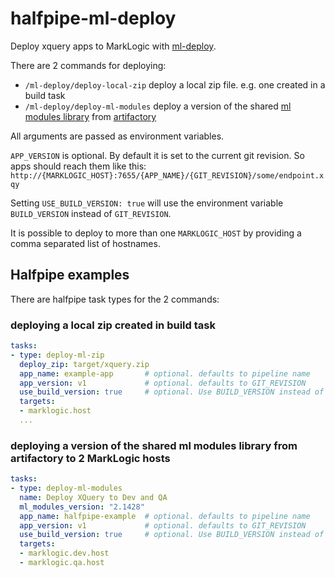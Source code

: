 # halfpipe-ml-deploy

Deploy xquery apps to MarkLogic with [ml-deploy](https://github.com/springernature/ml-deploy).

There are 2 commands for deploying:
  - `/ml-deploy/deploy-local-zip` deploy a local zip file. e.g. one created in a build task
  - `/ml-deploy/deploy-ml-modules` deploy a version of the shared [ml modules library](https://github.com/springernature/ml) from [artifactory](https://springernature.jfrog.io/springernature/simple/libs-release-local/com/springer/ml-modules/)

All arguments are passed as environment variables.

`APP_VERSION` is optional. By default it is set to the current git revision. So apps should reach them like this: `http://{MARKLOGIC_HOST}:7655/{APP_NAME}/{GIT_REVISION}/some/endpoint.xqy`

Setting `USE_BUILD_VERSION: true` will use the environment variable `BUILD_VERSION` instead of `GIT_REVISION`.

It is possible to deploy to more than one `MARKLOGIC_HOST` by providing a comma separated list of hostnames.

## Halfpipe examples

There are halfpipe task types for the 2 commands:

### deploying a local zip created in build task
```yml
tasks:
- type: deploy-ml-zip
  deploy_zip: target/xquery.zip
  app_name: example-app       # optional. defaults to pipeline name
  app_version: v1             # optional. defaults to GIT_REVISION
  use_build_version: true     # optional. Use BUILD_VERSION instead of GIT_REVISION. defaults to false
  targets:
  - marklogic.host
  ...
```

### deploying a version of the shared ml modules library from artifactory to 2 MarkLogic hosts
```yml
tasks:
- type: deploy-ml-modules
  name: Deploy XQuery to Dev and QA
  ml_modules_version: "2.1428"
  app_name: halfpipe-example  # optional. defaults to pipeline name
  app_version: v1             # optional. defaults to GIT_REVISION
  use_build_version: true     # optional. Use BUILD_VERSION instead of GIT_REVISION. defaults to false
  targets:
  - marklogic.dev.host
  - marklogic.qa.host
```
